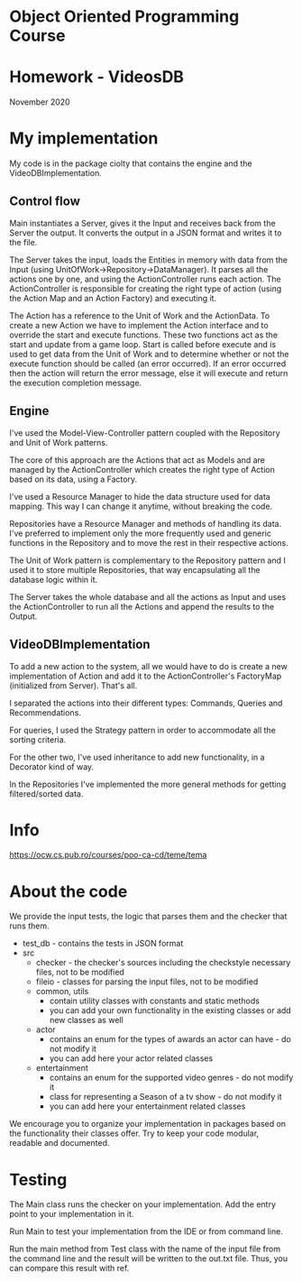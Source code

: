 # Object Oriented Programming Course
# Homework - VideosDB

November 2020

# My implementation

My code is in the package ciolty that contains the engine and the VideoDBImplementation. 

## Control flow

Main instantiates a Server, gives it the Input and receives back from the Server the output. It converts the output in a JSON format and writes it to the file.

The Server takes the input, loads the Entities in memory with data from the Input (using UnitOfWork->Repository->DataManager). It parses all the actions one by one, and using the ActionController runs each action. The ActionController is responsible for creating the right type of action (using the Action Map and an Action Factory) and executing it.

The Action has a reference to the Unit of Work and the ActionData. To create a new Action we have to implement the Action interface and to override the start and execute functions. These two functions act as the start and update from a game loop. Start is called before execute and is used to get data from the Unit of Work and to determine whether or not the execute function should be called (an error occurred). If an error occurred then the action will return the error message, else it will execute and return the execution completion message.

## Engine

I've used the Model-View-Controller pattern coupled with the Repository and Unit of Work patterns.

The core of this approach are the Actions that act as Models and are managed by the ActionController which creates the right type of Action based on its data, using a Factory.

I've used a Resource Manager to hide the data structure used for data mapping. This way I can change it anytime, without breaking the code. 

Repositories have a Resource Manager and methods of handling its data. I've preferred to implement only the more frequently used and generic functions in the Repository and to move the rest in their respective actions.

The Unit of Work pattern is complementary to the Repository pattern and I used it to store multiple Repositories, that way encapsulating all the database logic within it.

The Server takes the whole database and all the actions as Input and uses the ActionController to run all the Actions and append the results to the Output.

## VideoDBImplementation

To add a new action to the system, all we would have to do is create a new implementation of Action and add it to the ActionController's FactoryMap (initialized from Server). That's all.

I separated the actions into their different types: Commands, Queries and Recommendations.

For queries, I used the Strategy pattern in order to accommodate all the sorting criteria.

For the other two, I've used inheritance to add new functionality, in a Decorator kind of way.

In the Repositories I've implemented the more general methods for getting filtered/sorted data.

# Info
https://ocw.cs.pub.ro/courses/poo-ca-cd/teme/tema

# About the code

We provide the input tests, the logic that parses them and the checker that runs them.

* test_db - contains the tests in JSON format
* src
   * checker - the checker's sources including the checkstyle necessary files, not to be modified
   * fileio - classes for parsing the input files, not to be modified
   * common, utils
        * contain utility classes with constants and static methods
        * you can add your own functionality in the existing classes or add new classes as well
   * actor
        * contains an enum for the types of awards an actor can have - do not modify it
        * you can add here your actor related classes
   * entertainment
        * contains an enum for the supported video genres - do not modify it
        * class for representing a Season of a tv show - do not modify it
        * you can add here your entertainment related classes

We encourage you to organize your implementation in packages based on the functionality their classes offer. Try to keep
your code modular, readable and documented.

# Testing

The Main class runs the checker on your implementation. Add the entry point to your implementation in it.

Run Main to test your implementation from the IDE or from command line.

Run the main method from Test class with the name of the input file from the command line and the result will be written
to the out.txt file. Thus, you can compare this result with ref.